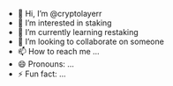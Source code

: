 - 👋 Hi, I’m @cryptolayerr
- 👀 I’m interested in staking
- 🌱 I’m currently learning restaking
- 💞️ I’m looking to collaborate on someone
- 📫 How to reach me ...
- 😄 Pronouns: ...
- ⚡ Fun fact: ...

<!---
cryptolayerr/cryptolayerr is a ✨ special ✨ repository because its `README.md` (this file) appears on your GitHub profile.
You can click the Preview link to take a look at your changes.
--->

